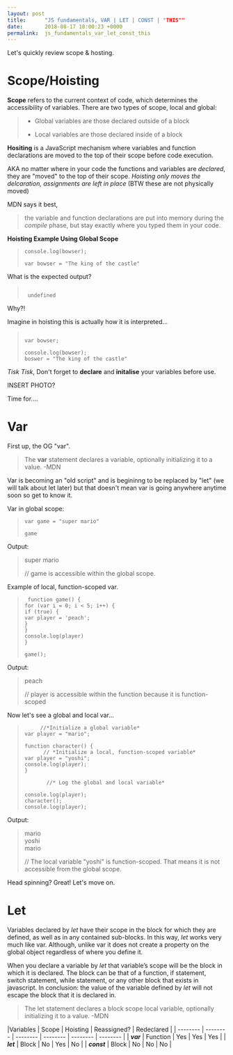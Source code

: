 ```yaml
---
layout: post
title:      "JS fundamentals, VAR | LET | CONST | "THIS""
date:       2018-08-17 18:00:23 +0000
permalink:  js_fundamentals_var_let_const_this
---
```



Let's quickly review scope & hosting.

# Scope/Hoisting 
**Scope** refers to the current context of code, which determines the accessibility of variables. There are two types of scope, local and global:

> * Global variables are those declared outside of a block
> 
> * Local variables are those declared inside of a block
> 


**Hositing** is a JavaScript mechanism where variables and function declarations are moved to the top of their scope before code execution.

AKA no matter where in your code the functions and variables are *declared*, they are "moved" to the top of their scope.
*Hoisting only moves the delcaration, assignments are left in place* (BTW these are not physically moved)

MDN says it best, 
> the variable and function declarations are put into memory during the *compile* phase, but stay exactly where you typed them in your code.


**Hoisting Example Using Global Scope**

> ```
> console.log(bowser);
> 
> var bowser = "The king of the castle"
> 
> ```

What is the expected output?

> ```
> 
>  undefined
> 
> ```

Why?!

Imagine in hoisting this is actually how it is interpreted...

> ```
> 
> var bowser;
> 
> console.log(bowser);
> boswer = "The king of the castle"
> 
> ```


*Tisk Tisk*, Don't forget to **declare** and **initalise** your variables before use. 

INSERT PHOTO?

Time for....
# Var

First up,  the OG "var". 

> The **var** statement declares a variable, optionally initializing it to a value.
> -MDN

Var is becoming an "old script" and is begininng to be replaced by "let" (we will talk about let later) but that doesn't mean var is going anywhere anytime soon so get to know it. 

Var in global scope:

> ```
> var game = "super mario"
> 
>game
>
> ```

Output:

>  super mario
> 
>   // game is accessible within the global scope.


Example of local, function-scoped var.

> ```
>  function game() {
> for (var i = 0; i < 5; i++) {
> if (true) {
> var player = 'peach';
> }
> }
> console.log(player)
> }
> 
> game();
> ```

Output:

>  peach
> 
>  // player is accessible  within the function because it is function-scoped


Now let's see a global and local var...

>```
>      //*Initialize a global variable*  
> var player = "mario";
> 
> function character() {
>       // *Initialize a local, function-scoped variable*
> var player = "yoshi";
> console.log(player);
> }
> 
>        //* Log the global and local variable*
>        
> console.log(player);
> character();
 >console.log(player);
 >```


Output:

> mario <br>
> yoshi <br>
> mario
> 
> // The local variable  "yoshi" is function-scoped. That means it is not accessible from the global scope.

 Head spinning? Great! Let's move on. 

# Let
Variables declared by *let* have their scope in the block for which they are defined, as well as in any contained sub-blocks. In this way, *let* works very much like var. Although, unlike var it does not create a property on the global object regardless of where you define it.

When you declare a variable by *let* that variable’s scope will be the block in which it is declared. The block can be that of a function, if statement, switch statement, while statement, or any other block that exists in javascript. In conclusion: the value of the variable defined by *let* will not escape the block that it is declared in. 


> The let statement declares a block scope local variable, optionally initializing it to a value. -MDN





|Variables | Scope | Hoisting | Reassigned? | Redeclared |
| -------- | -------- | -------- | -------- | -------- | -------- |
| ***var***     | Function      | Yes     | Yes     | Yes      | 
| ***let***     | Block    | No   | Yes     | No    | 
| ***const***     | Block      | No     | No    | No      |

